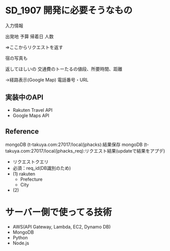 # SD_1907 開発に必要そうなもの

入力情報

出発地
予算
帰着日
人数

=>ここからリクエストを返す

宿の写真も

返してほしいの
交通費のトーたるの値段、所要時間、距離

->経路表示(Google Map)
電話番号・URL

## 実装中のAPI

- Rakuten Travel API
- Google Maps API


## Reference

mongoDB (t-takuya.com:27017/local/jphacks):結果保存
mongoDB (t-takuya.com:27017/local/jphacks_req):リクエスト結果(updateで結果をアプデ)

- リクエストクエリ
- 必須：req_id(DB識別のため)
- (1) rakuten
    - Prefecture
    - City
- (2) 

# サーバー側で使ってる技術
- AWS(API Gateway, Lambda, EC2, Dynamo DB)
- MongoDB
- Python
- Node.js